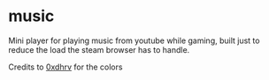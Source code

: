 # music

Mini player for playing music from youtube while gaming, built just to reduce the load the steam browser has to handle.

Credits to [0xdhrv](https://github.com/0xdhrv) for the colors